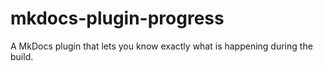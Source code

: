 # mkdocs-plugin-progress

A MkDocs plugin that lets you know exactly what is happening during the build.
